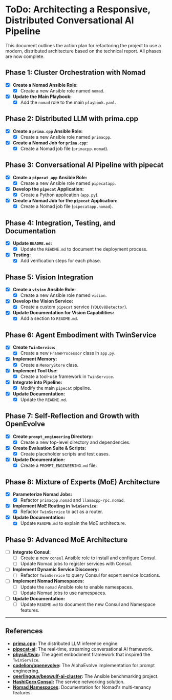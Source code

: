 # ToDo: Architecting a Responsive, Distributed Conversational AI Pipeline

This document outlines the action plan for refactoring the project to use a modern, distributed architecture based on the technical report. All phases are now complete.

## Phase 1: Cluster Orchestration with Nomad
- [x] **Create a Nomad Ansible Role:**
  - [x] Create a new Ansible role named `nomad`.
- [x] **Update the Main Playbook:**
  - [x] Add the `nomad` role to the main `playbook.yaml`.

## Phase 2: Distributed LLM with prima.cpp
- [x] **Create a `prima.cpp` Ansible Role:**
  - [x] Create a new Ansible role named `primacpp`.
- [x] **Create a Nomad Job for `prima.cpp`:**
  - [x] Create a Nomad job file (`primacpp.nomad`).

## Phase 3: Conversational AI Pipeline with pipecat
- [x] **Create a `pipecat_app` Ansible Role:**
  - [x] Create a new Ansible role named `pipecatapp`.
- [x] **Develop the `pipecat` Application:**
  - [x] Create a Python application (`app.py`).
- [x] **Create a Nomad Job for the `pipecat` Application:**
  - [x] Create a Nomad job file (`pipecatapp.nomad`).

## Phase 4: Integration, Testing, and Documentation
- [x] **Update `README.md`:**
  - [x] Update the `README.md` to document the deployment process.
- [x] **Testing:**
  - [x] Add verification steps for each phase.

## Phase 5: Vision Integration
- [x] **Create a `vision` Ansible Role:**
  - [x] Create a new Ansible role named `vision`.
- [x] **Develop the Vision Service:**
  - [x] Create a custom `pipecat` service (`YOLOv8Detector`).
- [x] **Update Documentation for Vision Capabilities:**
  - [x] Add a section to `README.md`.

## Phase 6: Agent Embodiment with TwinService
- [x] **Create `TwinService`:**
  - [x] Create a new `FrameProcessor` class in `app.py`.
- [x] **Implement Memory:**
  - [x] Create a `MemoryStore` class.
- [x] **Implement Tool Use:**
  - [x] Create a tool-use framework in `TwinService`.
- [x] **Integrate into Pipeline:**
  - [x] Modify the main `pipecat` pipeline.
- [x] **Update Documentation:**
  - [x] Update the `README.md`.

## Phase 7: Self-Reflection and Growth with OpenEvolve
- [x] **Create `prompt_engineering` Directory:**
  - [x] Create a new top-level directory and dependencies.
- [x] **Create Evaluation Suite & Scripts:**
  - [x] Create placeholder scripts and test cases.
- [x] **Update Documentation:**
  - [x] Create a `PROMPT_ENGINEERING.md` file.

## Phase 8: Mixture of Experts (MoE) Architecture
- [x] **Parameterize Nomad Jobs:**
    - [x] Refactor `primacpp.nomad` and `llamacpp-rpc.nomad`.
- [x] **Implement MoE Routing in `TwinService`:**
    - [x] Refactor `TwinService` to act as a router.
- [x] **Update Documentation:**
    - [x] Update `README.md` to explain the MoE architecture.

## Phase 9: Advanced MoE Architecture
- [ ] **Integrate Consul:**
    - [ ] Create a new `consul` Ansible role to install and configure Consul.
    - [ ] Update Nomad jobs to register services with Consul.
- [ ] **Implement Dynamic Service Discovery:**
    - [ ] Refactor `TwinService` to query Consul for expert service locations.
- [ ] **Implement Nomad Namespaces:**
    - [ ] Update the `nomad` Ansible role to enable namespaces.
    - [ ] Update Nomad jobs to use namespaces.
- [ ] **Update Documentation:**
    - [ ] Update `README.md` to document the new Consul and Namespace features.

---

## References
- **[prima.cpp](https://github.com/gitalbenar/prima.cpp):** The distributed LLM inference engine.
- **[pipecat-ai](https://github.com/pipecat-ai/pipecat):** The real-time, streaming conversational AI framework.
- **[physiii/twin](https://github.com/physiii/twin):** The agent embodiment framework that inspired the `TwinService`.
- **[codelion/openevolve](https://github.com/codelion/openevolve):** The AlphaEvolve implementation for prompt engineering.
- **[geerlingguy/beowulf-ai-cluster](https://github.com/geerlingguy/beowulf-ai-cluster):** The Ansible benchmarking project.
- **[HashiCorp Consul](https://www.consul.io/):** The service networking solution.
- **[Nomad Namespaces](https://developer.hashicorp.com/nomad/docs/namespaces):** Documentation for Nomad's multi-tenancy features.
